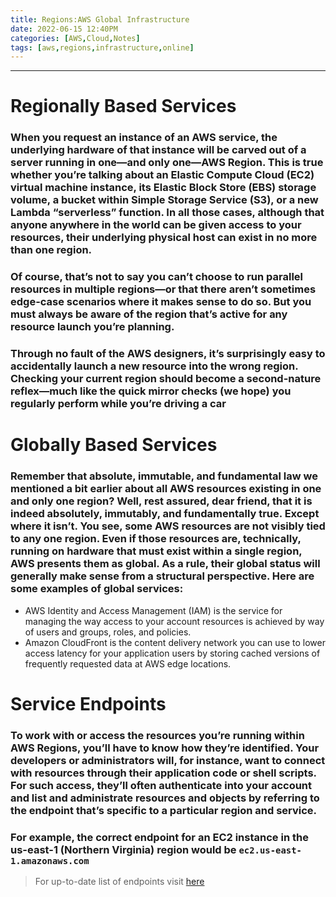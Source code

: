```yaml
---
title: Regions:AWS Global Infrastructure
date: 2022-06-15 12:40PM
categories: [AWS,Cloud,Notes]
tags: [aws,regions,infrastructure,online]
---
```

***

# **Regionally Based Services**

### When you request an instance of an AWS service, the underlying hardware of that instance will be carved out of a server running in one—and only one—AWS Region. This is true whether you’re talking about an Elastic Compute Cloud (EC2) virtual machine instance, its Elastic Block Store (EBS) storage volume, a bucket within Simple Storage Service (S3), or a new Lambda “serverless” function. In all those cases, although that anyone anywhere in the world can be given access to your resources, their underlying physical host can exist in no more than one region.

### Of course, that’s not to say you can’t choose to run parallel resources in multiple regions—or that there aren’t sometimes edge-case scenarios where it makes sense to do so. But you must always be aware of the region that’s active for any resource launch you’re planning.

### Through no fault of the AWS designers, it’s surprisingly easy to accidentally launch a new resource into the wrong region. Checking your current region should become a second-nature reflex—much like the quick mirror checks (we hope) you regularly perform while you’re driving a car

# **Globally Based Services**

### Remember that absolute, immutable, and fundamental law we mentioned a bit earlier about all AWS resources existing in one and only one region? Well, rest assured, dear friend, that it is indeed absolutely, immutably, and fundamentally true. Except where it isn’t. You see, some AWS resources are not visibly tied to any one region. Even if those resources are, technically, running on hardware that must exist within a single region, AWS presents them as global. As a rule, their global status will generally make sense from a structural perspective. Here are some examples of global services:

* AWS Identity and Access Management (IAM) is the service for managing the way access to your account resources is achieved by way of users and groups, roles, and policies.
* Amazon CloudFront is the content delivery network you can use to lower access latency for your application users by storing cached versions of frequently requested data at AWS edge locations.

# **Service Endpoints**

### To work with or access the resources you’re running within AWS Regions, you’ll have to know how they’re identified. Your developers or administrators will, for instance, want to connect with resources through their application code or shell scripts. For such access, they’ll often authenticate into your account and list and administrate resources and objects by referring to the endpoint that’s specific to a particular region and service.

### For example, the correct endpoint for an EC2 instance in the us-east-1 (Northern Virginia) region would be ```ec2.us-east-1.amazonaws.com```
> For up-to-date list of endpoints visit [here](https://docs.aws.amazon.com/general/latest/gr/rande.html)

